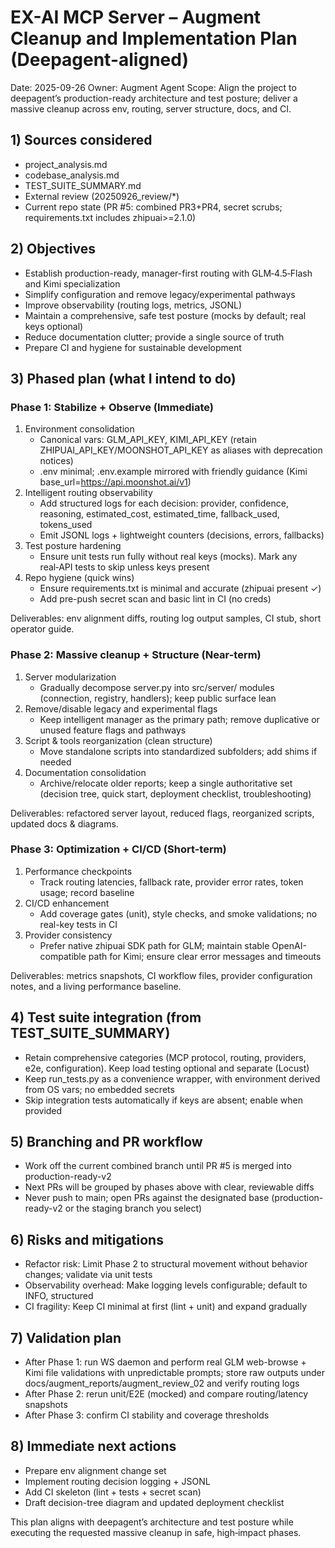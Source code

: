 # EX-AI MCP Server – Augment Cleanup and Implementation Plan (Deepagent-aligned)

Date: 2025-09-26
Owner: Augment Agent
Scope: Align the project to deepagent’s production-ready architecture and test posture; deliver a massive cleanup across env, routing, server structure, docs, and CI.

## 1) Sources considered
- project_analysis.md
- codebase_analysis.md
- TEST_SUITE_SUMMARY.md
- External review (20250926_review/*)
- Current repo state (PR #5: combined PR3+PR4, secret scrubs; requirements.txt includes zhipuai>=2.1.0)

## 2) Objectives
- Establish production-ready, manager-first routing with GLM‑4.5‑Flash and Kimi specialization
- Simplify configuration and remove legacy/experimental pathways
- Improve observability (routing logs, metrics, JSONL)
- Maintain a comprehensive, safe test posture (mocks by default; real keys optional)
- Reduce documentation clutter; provide a single source of truth
- Prepare CI and hygiene for sustainable development

## 3) Phased plan (what I intend to do)

### Phase 1: Stabilize + Observe (Immediate)
1. Environment consolidation
   - Canonical vars: GLM_API_KEY, KIMI_API_KEY (retain ZHIPUAI_API_KEY/MOONSHOT_API_KEY as aliases with deprecation notices)
   - .env minimal; .env.example mirrored with friendly guidance (Kimi base_url=https://api.moonshot.ai/v1)
2. Intelligent routing observability
   - Add structured logs for each decision: provider, confidence, reasoning, estimated_cost, estimated_time, fallback_used, tokens_used
   - Emit JSONL logs + lightweight counters (decisions, errors, fallbacks)
3. Test posture hardening
   - Ensure unit tests run fully without real keys (mocks). Mark any real‑API tests to skip unless keys present
4. Repo hygiene (quick wins)
   - Ensure requirements.txt is minimal and accurate (zhipuai present ✓)
   - Add pre-push secret scan and basic lint in CI (no creds)

Deliverables: env alignment diffs, routing log output samples, CI stub, short operator guide.

### Phase 2: Massive cleanup + Structure (Near-term)
1. Server modularization
   - Gradually decompose server.py into src/server/ modules (connection, registry, handlers); keep public surface lean
2. Remove/disable legacy and experimental flags
   - Keep intelligent manager as the primary path; remove duplicative or unused feature flags and pathways
3. Script & tools reorganization (clean structure)
   - Move standalone scripts into standardized subfolders; add shims if needed
4. Documentation consolidation
   - Archive/relocate older reports; keep a single authoritative set (decision tree, quick start, deployment checklist, troubleshooting)

Deliverables: refactored server layout, reduced flags, reorganized scripts, updated docs & diagrams.

### Phase 3: Optimization + CI/CD (Short-term)
1. Performance checkpoints
   - Track routing latencies, fallback rate, provider error rates, token usage; record baseline
2. CI/CD enhancement
   - Add coverage gates (unit), style checks, and smoke validations; no real-key tests in CI
3. Provider consistency
   - Prefer native zhipuai SDK path for GLM; maintain stable OpenAI-compatible path for Kimi; ensure clear error messages and timeouts

Deliverables: metrics snapshots, CI workflow files, provider configuration notes, and a living performance baseline.

## 4) Test suite integration (from TEST_SUITE_SUMMARY)
- Retain comprehensive categories (MCP protocol, routing, providers, e2e, configuration). Keep load testing optional and separate (Locust)
- Keep run_tests.py as a convenience wrapper, with environment derived from OS vars; no embedded secrets
- Skip integration tests automatically if keys are absent; enable when provided

## 5) Branching and PR workflow
- Work off the current combined branch until PR #5 is merged into production-ready-v2
- Next PRs will be grouped by phases above with clear, reviewable diffs
- Never push to main; open PRs against the designated base (production-ready-v2 or the staging branch you select)

## 6) Risks and mitigations
- Refactor risk: Limit Phase 2 to structural movement without behavior changes; validate via unit tests
- Observability overhead: Make logging levels configurable; default to INFO, structured
- CI fragility: Keep CI minimal at first (lint + unit) and expand gradually

## 7) Validation plan
- After Phase 1: run WS daemon and perform real GLM web-browse + Kimi file validations with unpredictable prompts; store raw outputs under docs/augment_reports/augment_review_02 and verify routing logs
- After Phase 2: rerun unit/E2E (mocked) and compare routing/latency snapshots
- After Phase 3: confirm CI stability and coverage thresholds

## 8) Immediate next actions
- Prepare env alignment change set
- Implement routing decision logging + JSONL
- Add CI skeleton (lint + tests + secret scan)
- Draft decision-tree diagram and updated deployment checklist

This plan aligns with deepagent’s architecture and test posture while executing the requested massive cleanup in safe, high‑impact phases.

